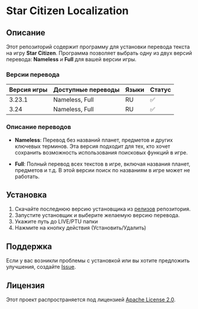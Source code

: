 # Star Citizen Localization

## Описание
Этот репозиторий содержит программу для установки перевода текста на игру **Star Citizen**. Программа позволяет выбрать одну из двух версий перевода: **Nameless** и **Full** для вашей версии игры.

### Версии перевода

| Версия игры | Доступные переводы | Языки | Статус |
|-------------|-------------------|-------|--------|
| 3.23.1      | Nameless, Full     | RU | ✅ |
| 3.24        | Nameless, Full     | RU | ✅ |

### Описание переводов

- **Nameless**: Перевод без названий планет, предметов и других ключевых терминов. Эта версия подходит для тех, кто хочет сохранить возможность использования поисковых функций в игре.

- **Full**: Полный перевод всех текстов в игре, включая названия планет, предметов и т.д. В этой версии поиск по названиям в игре может не работать.

## Установка

1. Скачайте последнюю версию установщика из [релизов](#) репозитория.
2. Запустите установщик и выберите желаемую версию перевода.
3. Укажите путь до LIVE/PTU папки
4. Нажмите на кнопку действия (Установить/Удалить)

## Поддержка

Если у вас возникли проблемы с установкой или вы хотите предложить улучшения, создайте [Issue](https://github.com/LynxarA-Coding/StarLocalization/issues).

## Лицензия

Этот проект распространяется под лицензией [Apache License 2.0](LICENSE).
